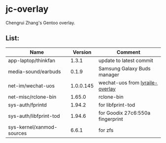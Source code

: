 # jc-overlay

<!-- PROJECT SHIELDS -->

Chengrui Zhang's Gentoo overlay.

## List:

| Name                      | Version   | Comment                                                                      |
| ------------------------- | --------- | ---------------------------------------------------------------------------- |
| app-laptop/thinkfan       | 1.3.1     | update to latest commit                                                      |
| media-sound/earbuds       | 0.1.9     | Samsung Galaxy Buds manager                                                  |
| net-im/wechat-uos         | 1.0.0.145 | wechat-uos from [lyraile-overlay](https://github.com/oatiz/lyraile-overlay/) |
| net-misc/rclone-bin       | 1.65.0    | rclone-bin                                                                   |
| sys-auth/fprintd          | 1.94.2    | for libfprint-tod                                                            |
| sys-auth/libfprint-tod    | 1.94.6    | for Goodix 27c6:550a fingerprint                                             |
| sys-kernel/xanmod-sources | 6.6.1     | for zfs                                                                      |
